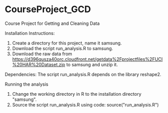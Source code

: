 CourseProject_GCD
=================

Course Project for Getting and Cleaning Data


Installation Instructions: 

1. Create a directory for this project, name it samsung.
2. Download the script run_analysis.R to samsung.
3. Download the raw data from https://d396qusza40orc.cloudfront.net/getdata%2Fprojectfiles%2FUCI%20HAR%20Dataset.zip to samsung and unzip it.


Dependencies: 
The script run_analysis.R depends on the library reshape2. 


Running the analysis

1. Change the working directory in R to the installation directory "samsung".
2. Source the script run_analysis.R using code: source("run_analysis.R")

